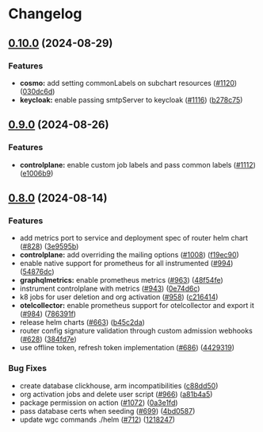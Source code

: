 # Changelog

## [0.10.0](https://github.com/wundergraph/cosmo/compare/helm-cosmo@0.9.0...helm-cosmo@0.10.0) (2024-08-29)


### Features

* **cosmo:** add setting commonLabels on subchart resources ([#1120](https://github.com/wundergraph/cosmo/issues/1120)) ([030dc6d](https://github.com/wundergraph/cosmo/commit/030dc6da6652508d041bb34715d867d3a54db004))
* **keycloak:** enable passing smtpServer to keycloak ([#1116](https://github.com/wundergraph/cosmo/issues/1116)) ([b278c75](https://github.com/wundergraph/cosmo/commit/b278c75a4fdfa572e8891a61ff3bc582947c7c2b))

## [0.9.0](https://github.com/wundergraph/cosmo/compare/helm-cosmo@0.8.0...helm-cosmo@0.9.0) (2024-08-26)


### Features

* **controlplane:** enable custom job labels and pass common labels  ([#1112](https://github.com/wundergraph/cosmo/issues/1112)) ([e1006b9](https://github.com/wundergraph/cosmo/commit/e1006b935e5f1003f1818544c6c455bebc0929de))

## [0.8.0](https://github.com/wundergraph/cosmo/compare/helm-cosmo-v0.7.0...helm-cosmo@0.8.0) (2024-08-14)


### Features

* add metrics port to service and deployment spec of router helm chart ([#828](https://github.com/wundergraph/cosmo/issues/828)) ([3e9595b](https://github.com/wundergraph/cosmo/commit/3e9595b3b1ee99c8d7baadf19b42cff8b95a7a43))
* **controlplane:** add overriding the mailing options ([#1008](https://github.com/wundergraph/cosmo/issues/1008)) ([f19ec90](https://github.com/wundergraph/cosmo/commit/f19ec90ca2cb2259384c2119291c43d4b5bcd11e))
* enable native support for prometheus for all instrumented ([#994](https://github.com/wundergraph/cosmo/issues/994)) ([54876dc](https://github.com/wundergraph/cosmo/commit/54876dc69fd98259463e6514c6c02e2b006ac807))
* **graphqlmetrics:** enable prometheus metrics ([#963](https://github.com/wundergraph/cosmo/issues/963)) ([48f54fe](https://github.com/wundergraph/cosmo/commit/48f54fed6444fd6ffc25a86fe45225b717fabca4))
* instrument controlplane with metrics ([#943](https://github.com/wundergraph/cosmo/issues/943)) ([0e74d6c](https://github.com/wundergraph/cosmo/commit/0e74d6c9c7699a335bb56d74bfc0cf3b2fdbc70e))
* k8 jobs for user deletion and org activation ([#958](https://github.com/wundergraph/cosmo/issues/958)) ([c216414](https://github.com/wundergraph/cosmo/commit/c216414fac9e582548073e87cfeb1c795315122a))
* **otelcollector:** enable prometheus support for otelcollector and export it ([#984](https://github.com/wundergraph/cosmo/issues/984)) ([786391f](https://github.com/wundergraph/cosmo/commit/786391fc48def4648558042ef2cb05c99b010a7e))
* release helm charts ([#663](https://github.com/wundergraph/cosmo/issues/663)) ([b45c2da](https://github.com/wundergraph/cosmo/commit/b45c2da2a36d7360910eb7c3d2a3207c89d3bbdb))
* router config signature validation through custom admission webhooks ([#628](https://github.com/wundergraph/cosmo/issues/628)) ([384fd7e](https://github.com/wundergraph/cosmo/commit/384fd7e3372479e96fccc4fc771dc4e9f9c84754))
* use offline token, refresh token implementation ([#686](https://github.com/wundergraph/cosmo/issues/686)) ([4429319](https://github.com/wundergraph/cosmo/commit/442931935e979f53b0b093fbad217a2c91807f8e))


### Bug Fixes

* create database clickhouse, arm incompatibilities ([c88dd50](https://github.com/wundergraph/cosmo/commit/c88dd507318334d40e9352a69a5df32d047d94f4))
* org activation jobs and delete user script ([#966](https://github.com/wundergraph/cosmo/issues/966)) ([a81b4a5](https://github.com/wundergraph/cosmo/commit/a81b4a57ab5702703fd6218d90c200c5a8a543f5))
* package permission on action ([#1072](https://github.com/wundergraph/cosmo/issues/1072)) ([0a3e1fd](https://github.com/wundergraph/cosmo/commit/0a3e1fd7553355da25e026e6f29492a3b84d8373))
* pass database certs when seeding ([#699](https://github.com/wundergraph/cosmo/issues/699)) ([4bd0587](https://github.com/wundergraph/cosmo/commit/4bd0587e2a052cec597d9af2c1255fd041c3c239))
* update wgc commands ./helm ([#712](https://github.com/wundergraph/cosmo/issues/712)) ([1218247](https://github.com/wundergraph/cosmo/commit/1218247b89406b7df4d5e1d16cf0a231faf3c138))
